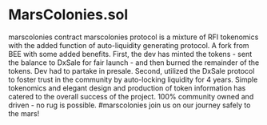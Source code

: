 # MarsColonies.sol
marscolonies contract
marscolonies protocol is a mixture of RFI tokenomics with the added function of auto-liquidity generating protocol. A fork from BEE with some added benefits.
First, the dev has minted the tokens - sent the balance to DxSale for fair launch - and then burned the remainder of the tokens. Dev had to partake in presale.
Second, utilized the DxSale protocol to foster trust in the community by auto-locking liquidity for 4 years.
Simple tokenomics and elegant design and production of token information has catered to the overall success of the project.
100% community owned and driven - no rug is possible. 
#marscolonies join us on our journey safely to the mars!
